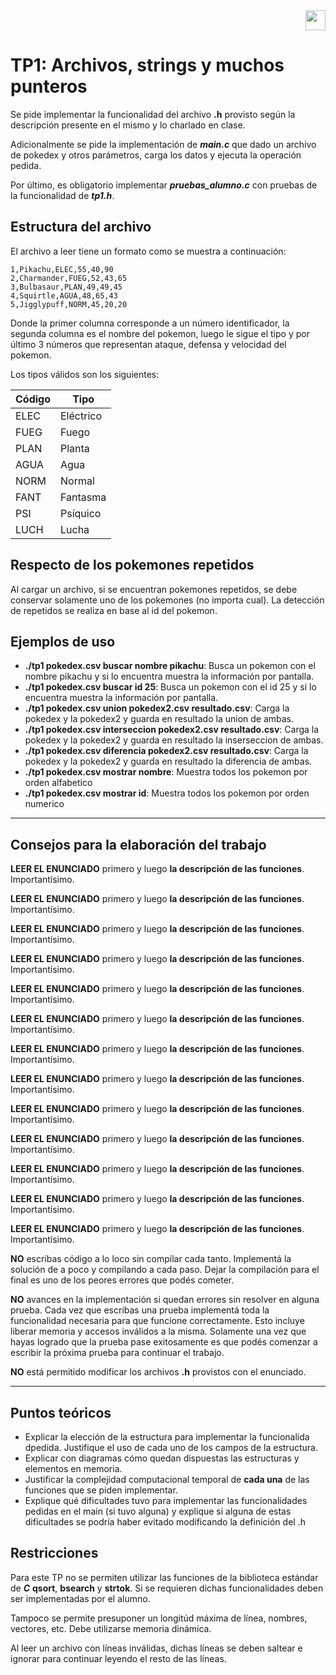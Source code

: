 <div align="right">
<img width="32px" src="img/algo2.svg">
</div>

# TP1: Archivos, strings y muchos punteros

Se pide implementar la funcionalidad del archivo **.h** provisto según la descripción presente en el mismo y lo charlado en clase.

Adicionalmente se pide la implementación de ***main.c*** que dado un archivo de pokedex y otros parámetros, carga los datos y ejecuta la operación pedida.

Por último, es obligatorio implementar ***pruebas_alumno.c*** con pruebas de la funcionalidad de ***tp1.h***.

## Estructura del archivo

El archivo a leer tiene un formato como se muestra a continuación:

```csv
1,Pikachu,ELEC,55,40,90
2,Charmander,FUEG,52,43,65
3,Bulbasaur,PLAN,49,49,45
4,Squirtle,AGUA,48,65,43
5,Jigglypuff,NORM,45,20,20
```

Donde la primer columna corresponde a un número identificador, la segunda columna es el nombre del pokemon, luego le sigue el tipo y por último 3 números que representan ataque, defensa y velocidad del pokemon.

Los tipos válidos son los siguientes:

| Código | Tipo      |
|--------|-----------|
| ELEC   | Eléctrico |
| FUEG   | Fuego     |
| PLAN   | Planta    |
| AGUA   | Agua      |
| NORM   | Normal    |
| FANT   | Fantasma  |
| PSI    | Psíquico  |
| LUCH   | Lucha     |


## Respecto de los pokemones repetidos

Al cargar un archivo, si se encuentran pokemones repetidos, se debe conservar solamente uno de los pokemones (no importa cual). La detección de repetidos se realiza en base al id del pokemon.

## Ejemplos de uso

  - **./tp1 pokedex.csv buscar nombre pikachu**: Busca un pokemon con el nombre pikachu y si lo encuentra muestra la información por pantalla.
  - **./tp1 pokedex.csv buscar id 25**: Busca un pokemon con el id 25 y si lo encuentra muestra la información por pantalla.
  - **./tp1 pokedex.csv union pokedex2.csv resultado.csv**: Carga la pokedex y la pokedex2 y guarda en resultado la union de ambas.
  - **./tp1 pokedex.csv interseccion pokedex2.csv resultado.csv**: Carga la pokedex y la pokedex2 y guarda en resultado la inserseccion de ambas.
  - **./tp1 pokedex.csv diferencia pokedex2.csv resultado.csv**: Carga la pokedex y la pokedex2 y guarda en resultado la diferencia de ambas.
  - **./tp1 pokedex.csv mostrar nombre**: Muestra todos los pokemon por orden alfabetico
  - **./tp1 pokedex.csv mostrar id**: Muestra todos los pokemon por orden numerico

---

## Consejos para la elaboración del trabajo

**LEER EL ENUNCIADO** primero y luego **la descripción de las funciones**. Importantísimo. 

**LEER EL ENUNCIADO** primero y luego **la descripción de las funciones**. Importantísimo. 

**LEER EL ENUNCIADO** primero y luego **la descripción de las funciones**. Importantísimo. 

**LEER EL ENUNCIADO** primero y luego **la descripción de las funciones**. Importantísimo. 

**LEER EL ENUNCIADO** primero y luego **la descripción de las funciones**. Importantísimo. 

**LEER EL ENUNCIADO** primero y luego **la descripción de las funciones**. Importantísimo. 

**LEER EL ENUNCIADO** primero y luego **la descripción de las funciones**. Importantísimo. 

**LEER EL ENUNCIADO** primero y luego **la descripción de las funciones**. Importantísimo. 

**LEER EL ENUNCIADO** primero y luego **la descripción de las funciones**. Importantísimo. 

**LEER EL ENUNCIADO** primero y luego **la descripción de las funciones**. Importantísimo. 

**LEER EL ENUNCIADO** primero y luego **la descripción de las funciones**. Importantísimo. 

**LEER EL ENUNCIADO** primero y luego **la descripción de las funciones**. Importantísimo. 

**LEER EL ENUNCIADO** primero y luego **la descripción de las funciones**. Importantísimo. 


**NO** escribas código a lo loco sin compilar cada tanto. Implementá la solución de a poco y compilando a cada paso. Dejar la compilación para el final es uno de los peores errores que podés cometer.

**NO** avances en la implementación si quedan errores sin resolver en alguna prueba. Cada vez que escribas una prueba implementá toda la funcionalidad necesaria para que funcione correctamente. Esto incluye liberar memoria y accesos inválidos a la misma. Solamente una vez que hayas logrado que la prueba pase exitosamente es que podés comenzar a escribir la próxima prueba para continuar el trabajo.

**NO** está permitido modificar los archivos **.h** provistos con el enunciado.

---

## Puntos teóricos

 - Explicar la elección de la estructura para implementar la funcionalida dpedida. Justifique el uso de cada uno de los campos de la estructura.
 - Explicar con diagramas cómo quedan dispuestas las estructuras y elementos en memoria.
 - Justificar la complejidad computacional temporal de **cada una** de las funciones que se piden implementar.
 - Explique qué dificultades tuvo para implementar las funcionalidades pedidas en el main (si tuvo alguna) y explique si alguna de estas dificultades se podría haber evitado modificando la definición del .h

## Restricciones

Para este TP no se permiten utilizar las funciones de la biblioteca estándar de ***C*** **qsort**, **bsearch** y **strtok**. Si se requieren dichas funcionalidades deben ser implementadas por el alumno.

Tampoco se permite presuponer un longitúd máxima de línea, nombres, vectores, etc. Debe utilizarse memoria dinámica.

Al leer un archivo con líneas inválidas, dichas líneas se deben saltear e ignorar para continuar leyendo el resto de las líneas.
